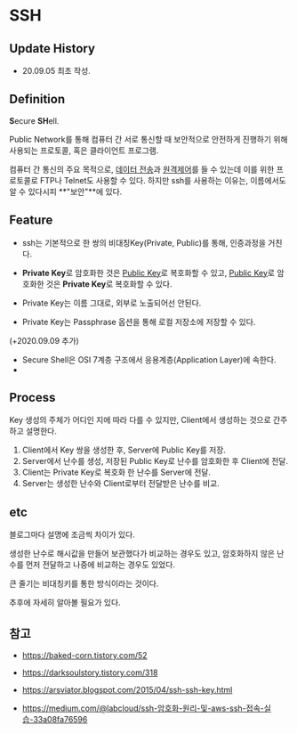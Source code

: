 # SSH



## Update History

* 20.09.05 최초 작성.





## Definition

**S**ecure **SH**ell.

Public Network를 통해 컴퓨터 간 서로 통신할 때 보안적으로 안전하게 진행하기 위해 사용되는 프로토콜, 혹은 클라이언트 프로그램.

컴퓨터 간 통신의 주요 목적으로, <u>데이터 전송</u>과 <u>원격제어</u>를 들 수 있는데 이를 위한 프로토콜로 FTP나 Telnet도 사용할 수 있다. 하지만 ssh를 사용하는 이유는, 이름에서도 알 수 있다시피 **"보안"**에 있다.





## Feature

* ssh는 기본적으로 한 쌍의 비대칭Key(Private, Public)를 통해, 인증과정을 거친다.

* **Private Key**로 암호화한 것은 <u>Public Key</u>로 복호화할 수 있고,
  <u>Public Key</u>로 암호화한 것은 **Private Key**로 복호화할 수 있다.

* Private Key는 이름 그대로, 외부로 노출되어선 안된다.
* Private Key는 Passphrase 옵션을 통해 로컬 저장소에 저장할 수 있다.



(+2020.09.09 추가)

* Secure Shell은 OSI 7계층 구조에서 응용계층(Application Layer)에 속한다.
* 

## Process

Key 생성의 주체가 어디인 지에 따라 다를 수 있지만, Client에서 생성하는 것으로 간주하고 설명한다.

1. Client에서 Key 쌍을 생성한 후, Server에 Public Key를 저장.
2. Server에서 난수를 생성, 저장된 Public Key로 난수를 암호화한 후 Client에 전달.
3. Client는 Private Key로 복호화 한 난수를 Server에 전달.
4. Server는 생성한 난수와 Client로부터 전달받은 난수를 비교.



## etc

블로그마다 설명에 조금씩 차이가 있다.

생성한 난수로 해시값을 만들어 보관했다가 비교하는 경우도 있고,
암호화하지 않은 난수를 먼저 전달하고 나중에 비교하는 경우도 있었다.

큰 줄기는 비대칭키를 통한 방식이라는 것이다.

추후에 자세히 알아볼 필요가 있다.



## 참고

* https://baked-corn.tistory.com/52

* https://darksoulstory.tistory.com/318
* https://arsviator.blogspot.com/2015/04/ssh-ssh-key.html
* https://medium.com/@labcloud/ssh-암호화-원리-및-aws-ssh-접속-실습-33a08fa76596